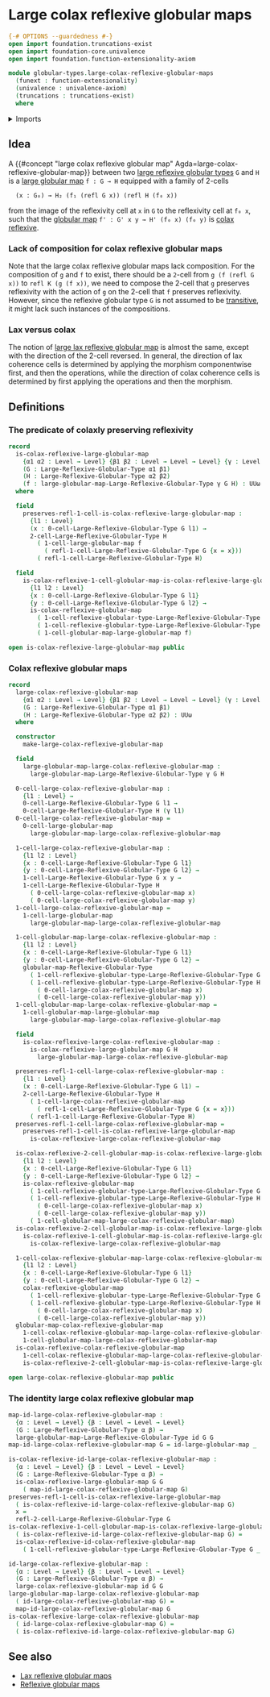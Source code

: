 # Large colax reflexive globular maps

```agda
{-# OPTIONS --guardedness #-}
open import foundation.truncations-exist
open import foundation-core.univalence
open import foundation.function-extensionality-axiom

module globular-types.large-colax-reflexive-globular-maps
  (funext : function-extensionality)
  (univalence : univalence-axiom)
  (truncations : truncations-exist)
  where
```

<details><summary>Imports</summary>

```agda
open import foundation.function-types funext
open import foundation.universe-levels

open import globular-types.colax-reflexive-globular-maps funext univalence truncations
open import globular-types.large-globular-maps funext
open import globular-types.large-reflexive-globular-types funext univalence truncations
open import globular-types.reflexive-globular-types funext univalence truncations
```

</details>

## Idea

A
{{#concept "large colax reflexive globular map" Agda=large-colax-reflexive-globular-map}}
between two
[large reflexive globular types](globular-types.large-reflexive-globular-types.md)
`G` and `H` is a [large globular map](globular-types.large-globular-maps.md)
`f : G → H` equipped with a family of 2-cells

```text
  (x : G₀) → H₂ (f₁ (refl G x)) (refl H (f₀ x))
```

from the image of the reflexivity cell at `x` in `G` to the reflexivity cell at
`f₀ x`, such that the [globular map](globular-types.globular-maps.md)
`f' : G' x y → H' (f₀ x) (f₀ y)` is
[colax reflexive](globular-types.colax-reflexive-globular-maps.md).

### Lack of composition for colax reflexive globular maps

Note that the large colax reflexive globular maps lack composition. For the
composition of `g` and `f` to exist, there should be a `2`-cell from
`g (f (refl G x))` to `refl K (g (f x))`, we need to compose the 2-cell that `g`
preserves reflexivity with the action of `g` on the 2-cell that `f` preserves
reflexivity. However, since the reflexive globular type `G` is not assumed to be
[transitive](globular-types.transitive-globular-types.md), it might lack such
instances of the compositions.

### Lax versus colax

The notion of
[large lax reflexive globular map](globular-types.large-lax-reflexive-globular-maps.md)
is almost the same, except with the direction of the 2-cell reversed. In
general, the direction of lax coherence cells is determined by applying the
morphism componentwise first, and then the operations, while the direction of
colax coherence cells is determined by first applying the operations and then
the morphism.

## Definitions

### The predicate of colaxly preserving reflexivity

```agda
record
  is-colax-reflexive-large-globular-map
    {α1 α2 : Level → Level} {β1 β2 : Level → Level → Level} {γ : Level → Level}
    (G : Large-Reflexive-Globular-Type α1 β1)
    (H : Large-Reflexive-Globular-Type α2 β2)
    (f : large-globular-map-Large-Reflexive-Globular-Type γ G H) : UUω
  where

  field
    preserves-refl-1-cell-is-colax-reflexive-large-globular-map :
      {l1 : Level}
      (x : 0-cell-Large-Reflexive-Globular-Type G l1) →
      2-cell-Large-Reflexive-Globular-Type H
        ( 1-cell-large-globular-map f
          ( refl-1-cell-Large-Reflexive-Globular-Type G {x = x}))
        ( refl-1-cell-Large-Reflexive-Globular-Type H)

  field
    is-colax-reflexive-1-cell-globular-map-is-colax-reflexive-large-globular-map :
      {l1 l2 : Level}
      {x : 0-cell-Large-Reflexive-Globular-Type G l1}
      {y : 0-cell-Large-Reflexive-Globular-Type G l2} →
      is-colax-reflexive-globular-map
        ( 1-cell-reflexive-globular-type-Large-Reflexive-Globular-Type G x y)
        ( 1-cell-reflexive-globular-type-Large-Reflexive-Globular-Type H _ _)
        ( 1-cell-globular-map-large-globular-map f)

open is-colax-reflexive-large-globular-map public
```

### Colax reflexive globular maps

```agda
record
  large-colax-reflexive-globular-map
    {α1 α2 : Level → Level} {β1 β2 : Level → Level → Level} (γ : Level → Level)
    (G : Large-Reflexive-Globular-Type α1 β1)
    (H : Large-Reflexive-Globular-Type α2 β2) : UUω
  where

  constructor
    make-large-colax-reflexive-globular-map

  field
    large-globular-map-large-colax-reflexive-globular-map :
      large-globular-map-Large-Reflexive-Globular-Type γ G H

  0-cell-large-colax-reflexive-globular-map :
    {l1 : Level} →
    0-cell-Large-Reflexive-Globular-Type G l1 →
    0-cell-Large-Reflexive-Globular-Type H (γ l1)
  0-cell-large-colax-reflexive-globular-map =
    0-cell-large-globular-map
      large-globular-map-large-colax-reflexive-globular-map

  1-cell-large-colax-reflexive-globular-map :
    {l1 l2 : Level}
    {x : 0-cell-Large-Reflexive-Globular-Type G l1}
    {y : 0-cell-Large-Reflexive-Globular-Type G l2} →
    1-cell-Large-Reflexive-Globular-Type G x y →
    1-cell-Large-Reflexive-Globular-Type H
      ( 0-cell-large-colax-reflexive-globular-map x)
      ( 0-cell-large-colax-reflexive-globular-map y)
  1-cell-large-colax-reflexive-globular-map =
    1-cell-large-globular-map
      large-globular-map-large-colax-reflexive-globular-map

  1-cell-globular-map-large-colax-reflexive-globular-map :
    {l1 l2 : Level}
    {x : 0-cell-Large-Reflexive-Globular-Type G l1}
    {y : 0-cell-Large-Reflexive-Globular-Type G l2} →
    globular-map-Reflexive-Globular-Type
      ( 1-cell-reflexive-globular-type-Large-Reflexive-Globular-Type G x y)
      ( 1-cell-reflexive-globular-type-Large-Reflexive-Globular-Type H
        ( 0-cell-large-colax-reflexive-globular-map x)
        ( 0-cell-large-colax-reflexive-globular-map y))
  1-cell-globular-map-large-colax-reflexive-globular-map =
    1-cell-globular-map-large-globular-map
      large-globular-map-large-colax-reflexive-globular-map

  field
    is-colax-reflexive-large-colax-reflexive-globular-map :
      is-colax-reflexive-large-globular-map G H
        large-globular-map-large-colax-reflexive-globular-map

  preserves-refl-1-cell-large-colax-reflexive-globular-map :
    {l1 : Level}
    (x : 0-cell-Large-Reflexive-Globular-Type G l1) →
    2-cell-Large-Reflexive-Globular-Type H
      ( 1-cell-large-colax-reflexive-globular-map
        ( refl-1-cell-Large-Reflexive-Globular-Type G {x = x}))
      ( refl-1-cell-Large-Reflexive-Globular-Type H)
  preserves-refl-1-cell-large-colax-reflexive-globular-map =
    preserves-refl-1-cell-is-colax-reflexive-large-globular-map
      is-colax-reflexive-large-colax-reflexive-globular-map

  is-colax-reflexive-2-cell-globular-map-is-colax-reflexive-large-globular-map :
    {l1 l2 : Level}
    {x : 0-cell-Large-Reflexive-Globular-Type G l1}
    {y : 0-cell-Large-Reflexive-Globular-Type G l2} →
    is-colax-reflexive-globular-map
      ( 1-cell-reflexive-globular-type-Large-Reflexive-Globular-Type G x y)
      ( 1-cell-reflexive-globular-type-Large-Reflexive-Globular-Type H
        ( 0-cell-large-colax-reflexive-globular-map x)
        ( 0-cell-large-colax-reflexive-globular-map y))
      ( 1-cell-globular-map-large-colax-reflexive-globular-map)
  is-colax-reflexive-2-cell-globular-map-is-colax-reflexive-large-globular-map =
    is-colax-reflexive-1-cell-globular-map-is-colax-reflexive-large-globular-map
      is-colax-reflexive-large-colax-reflexive-globular-map

  1-cell-colax-reflexive-globular-map-large-colax-reflexive-globular-map :
    {l1 l2 : Level}
    {x : 0-cell-Large-Reflexive-Globular-Type G l1}
    {y : 0-cell-Large-Reflexive-Globular-Type G l2} →
    colax-reflexive-globular-map
      ( 1-cell-reflexive-globular-type-Large-Reflexive-Globular-Type G x y)
      ( 1-cell-reflexive-globular-type-Large-Reflexive-Globular-Type H
        ( 0-cell-large-colax-reflexive-globular-map x)
        ( 0-cell-large-colax-reflexive-globular-map y))
  globular-map-colax-reflexive-globular-map
    1-cell-colax-reflexive-globular-map-large-colax-reflexive-globular-map =
    1-cell-globular-map-large-colax-reflexive-globular-map
  is-colax-reflexive-colax-reflexive-globular-map
    1-cell-colax-reflexive-globular-map-large-colax-reflexive-globular-map =
    is-colax-reflexive-2-cell-globular-map-is-colax-reflexive-large-globular-map

open large-colax-reflexive-globular-map public
```

### The identity large colax reflexive globular map

```agda
map-id-large-colax-reflexive-globular-map :
  {α : Level → Level} {β : Level → Level → Level}
  (G : Large-Reflexive-Globular-Type α β) →
  large-globular-map-Large-Reflexive-Globular-Type id G G
map-id-large-colax-reflexive-globular-map G = id-large-globular-map _

is-colax-reflexive-id-large-colax-reflexive-globular-map :
  {α : Level → Level} {β : Level → Level → Level}
  (G : Large-Reflexive-Globular-Type α β) →
  is-colax-reflexive-large-globular-map G G
    ( map-id-large-colax-reflexive-globular-map G)
preserves-refl-1-cell-is-colax-reflexive-large-globular-map
  ( is-colax-reflexive-id-large-colax-reflexive-globular-map G)
  x =
  refl-2-cell-Large-Reflexive-Globular-Type G
is-colax-reflexive-1-cell-globular-map-is-colax-reflexive-large-globular-map
  ( is-colax-reflexive-id-large-colax-reflexive-globular-map G) =
  is-colax-reflexive-id-colax-reflexive-globular-map
    ( 1-cell-reflexive-globular-type-Large-Reflexive-Globular-Type G _ _)

id-large-colax-reflexive-globular-map :
  {α : Level → Level} {β : Level → Level → Level}
  (G : Large-Reflexive-Globular-Type α β) →
  large-colax-reflexive-globular-map id G G
large-globular-map-large-colax-reflexive-globular-map
  ( id-large-colax-reflexive-globular-map G) =
  map-id-large-colax-reflexive-globular-map G
is-colax-reflexive-large-colax-reflexive-globular-map
  ( id-large-colax-reflexive-globular-map G) =
  ( is-colax-reflexive-id-large-colax-reflexive-globular-map G)
```

## See also

- [Lax reflexive globular maps](globular-types.lax-reflexive-globular-maps.md)
- [Reflexive globular maps](globular-types.reflexive-globular-maps.md)
